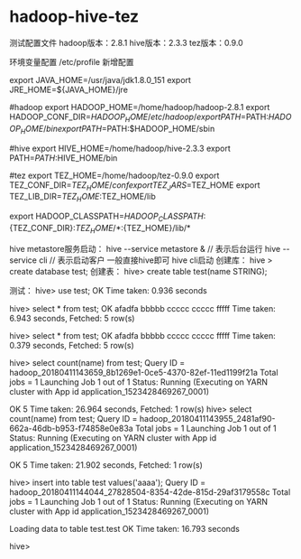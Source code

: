 # hadoop-hive-tez
测试配置文件
hadoop版本：2.8.1
hive版本：2.3.3
tez版本：0.9.0

环境变量配置 /etc/profile 新增配置

export JAVA_HOME=/usr/java/jdk1.8.0_151
export JRE_HOME=${JAVA_HOME}/jre

#hadoop
export HADOOP_HOME=/home/hadoop/hadoop-2.8.1
export HADOOP_CONF_DIR=$HADOOP_HOME/etc/hadoop/
export PATH=$PATH:$HADOOP_HOME/bin
export PATH=$PATH:$HADOOP_HOME/sbin

#hive
export HIVE_HOME=/home/hadoop/hive-2.3.3
export PATH=$PATH:$HIVE_HOME/bin

#tez
export TEZ_HOME=/home/hadoop/tez-0.9.0
export TEZ_CONF_DIR=$TEZ_HOME/conf
export TEZ_JARS=$TEZ_HOME
export TEZ_LIB_DIR=$TEZ_HOME:$TEZ_HOME/lib


export HADOOP_CLASSPATH=$HADOOP_CLASSPATH:${TEZ_CONF_DIR}:${TEZ_HOME}/*:${TEZ_HOME}/lib/*



hive metastore服务启动：
hive --service metastore &  // 表示后台运行
hive --service cli // 表示启动客户 一般直接hive即可
hive cli启动
创建库：
hive > create database test;
创建表：
hive> create table test(name STRING);

测试：
hive> use test;
OK
Time taken: 0.936 seconds

hive> select * from test;
OK
afadfa
bbbbb
ccccc
ccccc
fffff
Time taken: 6.943 seconds, Fetched: 5 row(s)

hive> select * from test;
OK
afadfa
bbbbb
ccccc
ccccc
fffff
Time taken: 0.379 seconds, Fetched: 5 row(s)

hive> select count(name) from test;
Query ID = hadoop_20180411143659_8b1269e1-0ce5-4370-82ef-11ed1199f21a
Total jobs = 1
Launching Job 1 out of 1
Status: Running (Executing on YARN cluster with App id application_1523428469267_0001)

OK
5
Time taken: 26.964 seconds, Fetched: 1 row(s)
hive> select count(name) from test;
Query ID = hadoop_20180411143955_2481af90-662a-46db-b953-f74858e0e83a
Total jobs = 1
Launching Job 1 out of 1
Status: Running (Executing on YARN cluster with App id application_1523428469267_0001)

OK
5
Time taken: 21.902 seconds, Fetched: 1 row(s)

hive> insert into table test values('aaaa');
Query ID = hadoop_20180411144044_27828504-8354-42de-815d-29af3179558c
Total jobs = 1
Launching Job 1 out of 1
Status: Running (Executing on YARN cluster with App id application_1523428469267_0001)

Loading data to table test.test
OK
Time taken: 16.793 seconds

hive> 


